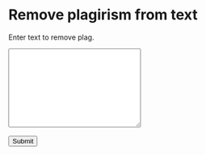 
<html>
<head>

</head>
<body>

<h1>Remove plagirism from text</h1>
<p>Enter text to remove plag.</p>
  <form action="/action_page.php">
  <textarea name="message" rows="10" cols="30"></textarea>
  <br><br>
  <input type="submit">
</form>

</body>
</html>
